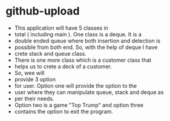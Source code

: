 # github-upload
 * This application will have 5 classes in
 * total ( including main ). One class is a deque. It is a
 * double ended queue where both insertion and delection is
 * possible from both end. So, with the help of deque I have
 * crete stack and queue class.
 * There is one more class which is a customer class that
 * helps us to crete a deck of a customer. 
 * So, wee will
 * provide 3 option
 * for user. Option one will provide the option to the
 * user where they can manipulate queue, stack and deque as
 * per their needs.
 * Option two is a game "Top Trump" and option three
 * contains the option to exit the program.
